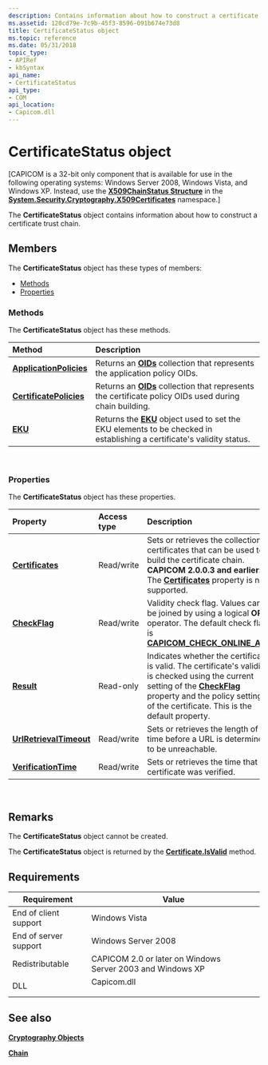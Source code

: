 ```yaml
---
description: Contains information about how to construct a certificate trust chain.
ms.assetid: 120cd79e-7c9b-45f3-8596-091b674e73d8
title: CertificateStatus object
ms.topic: reference
ms.date: 05/31/2018
topic_type:
- APIRef
- kbSyntax
api_name:
- CertificateStatus
api_type:
- COM
api_location:
- Capicom.dll
---
```


# CertificateStatus object

\[CAPICOM is a 32-bit only component that is available for use in the following operating systems: Windows Server 2008, Windows Vista, and Windows XP. Instead, use the [**X509ChainStatus Structure**](/dotnet/api/system.security.cryptography.x509certificates.x509chainstatus?view=netcore-3.1&preserve-view=true) in the [**System.Security.Cryptography.X509Certificates**](/dotnet/api/system.security.cryptography.x509certificates.publickey.-ctor?view=netcore-3.1&preserve-view=true) namespace.\]

The **CertificateStatus** object contains information about how to construct a certificate trust chain.

## Members

The **CertificateStatus** object has these types of members:

-   [Methods](#methods)
-   [Properties](#properties)

### Methods

The **CertificateStatus** object has these methods.



| Method                                                               | Description                                                                                                                                  |
|:---------------------------------------------------------------------|:---------------------------------------------------------------------------------------------------------------------------------------------|
| [**ApplicationPolicies**](certificatestatus-applicationpolicies.md) | Returns an [**OIDs**](oids.md) collection that represents the application policy OIDs.<br/>                                           |
| [**CertificatePolicies**](certificatestatus-certificatepolicies.md) | Returns an [**OIDs**](oids.md) collection that represents the certificate policy OIDs used during chain building.<br/>                |
| [**EKU**](certificatestatus-eku.md)                                 | Returns the [**EKU**](eku.md) object used to set the EKU elements to be checked in establishing a certificate's validity status.<br/> |



 

### Properties

The **CertificateStatus** object has these properties.



| Property                                                                        | Access type           | Description                                                                                                                                                                                                                                                       |
|:--------------------------------------------------------------------------------|:----------------------|:------------------------------------------------------------------------------------------------------------------------------------------------------------------------------------------------------------------------------------------------------------------|
| [**Certificates**](certificatestatus-certificates.md)<br/>               | Read/write<br/> | Sets or retrieves the collection of certificates that can be used to build the certificate chain.<br/> **CAPICOM 2.0.0.3 and earlier:** The [**Certificates**](certificatestatus-certificates.md) property is not supported.<br/>                    |
| [**CheckFlag**](certificatestatus-checkflag.md)<br/>                     | Read/write<br/> | Validity check flag. Values can be joined by using a logical **OR** operator. The default check flag is [**CAPICOM\_CHECK\_ONLINE\_ALL**](capicom-check-flag.md).<br/>                                                                                     |
| [**Result**](certificatestatus-result.md)<br/>                           | Read-only<br/>  | Indicates whether the certificate is valid. The certificate's validity is checked using the current setting of the [**CheckFlag**](certificatestatus-checkflag.md) property and the policy settings of the certificate. This is the default property.<br/> |
| [**UrlRetrievalTimeout**](certificatestatus-urlretrievaltimeout.md)<br/> | Read/write<br/> | Sets or retrieves the length of time before a URL is determined to be unreachable.<br/>                                                                                                                                                                     |
| [**VerificationTime**](certificatestatus-verificationtime.md)<br/>       | Read/write<br/> | Sets or retrieves the time that the certificate was verified.<br/>                                                                                                                                                                                          |



 

## Remarks

The **CertificateStatus** object cannot be created.

The **CertificateStatus** object is returned by the [**Certificate.IsValid**](certificate-isvalid.md) method.

## Requirements



| Requirement | Value |
|----------------------------------|----------------------------------------------------------------------------------------|
| End of client support<br/> | Windows Vista<br/>                                                               |
| End of server support<br/> | Windows Server 2008<br/>                                                         |
| Redistributable<br/>       | CAPICOM 2.0 or later on Windows Server 2003 and Windows XP<br/>                  |
| DLL<br/>                   | <dl> <dt>Capicom.dll</dt> </dl> |



## See also

<dl> <dt>

[**Cryptography Objects**](cryptography-objects.md)
</dt> <dt>

[**Chain**](chain.md)
</dt> </dl>

 

 
